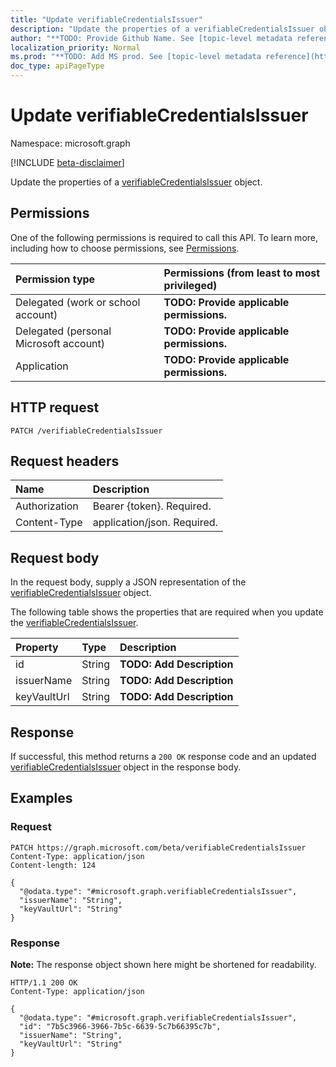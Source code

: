 ```yaml
---
title: "Update verifiableCredentialsIssuer"
description: "Update the properties of a verifiableCredentialsIssuer object."
author: "**TODO: Provide Github Name. See [topic-level metadata reference](https://msgo.azurewebsites.net/add/document/guidelines/metadata.html#topic-level-metadata)**"
localization_priority: Normal
ms.prod: "**TODO: Add MS prod. See [topic-level metadata reference](https://msgo.azurewebsites.net/add/document/guidelines/metadata.html#topic-level-metadata)**"
doc_type: apiPageType
---
```


# Update verifiableCredentialsIssuer
Namespace: microsoft.graph

[!INCLUDE [beta-disclaimer](../../includes/beta-disclaimer.md)]

Update the properties of a [verifiableCredentialsIssuer](../resources/verifiablecredentialsissuer.md) object.

## Permissions
One of the following permissions is required to call this API. To learn more, including how to choose permissions, see [Permissions](/graph/permissions-reference).

|Permission type|Permissions (from least to most privileged)|
|:---|:---|
|Delegated (work or school account)|**TODO: Provide applicable permissions.**|
|Delegated (personal Microsoft account)|**TODO: Provide applicable permissions.**|
|Application|**TODO: Provide applicable permissions.**|

## HTTP request

<!-- {
  "blockType": "ignored"
}
-->
``` http
PATCH /verifiableCredentialsIssuer
```

## Request headers
|Name|Description|
|:---|:---|
|Authorization|Bearer {token}. Required.|
|Content-Type|application/json. Required.|

## Request body
In the request body, supply a JSON representation of the [verifiableCredentialsIssuer](../resources/verifiablecredentialsissuer.md) object.

The following table shows the properties that are required when you update the [verifiableCredentialsIssuer](../resources/verifiablecredentialsissuer.md).

|Property|Type|Description|
|:---|:---|:---|
|id|String|**TODO: Add Description**|
|issuerName|String|**TODO: Add Description**|
|keyVaultUrl|String|**TODO: Add Description**|



## Response

If successful, this method returns a `200 OK` response code and an updated [verifiableCredentialsIssuer](../resources/verifiablecredentialsissuer.md) object in the response body.

## Examples

### Request
<!-- {
  "blockType": "request",
  "name": "update_verifiablecredentialsissuer"
}
-->
``` http
PATCH https://graph.microsoft.com/beta/verifiableCredentialsIssuer
Content-Type: application/json
Content-length: 124

{
  "@odata.type": "#microsoft.graph.verifiableCredentialsIssuer",
  "issuerName": "String",
  "keyVaultUrl": "String"
}
```


### Response
**Note:** The response object shown here might be shortened for readability.
<!-- {
  "blockType": "response",
  "truncated": true
}
-->
``` http
HTTP/1.1 200 OK
Content-Type: application/json

{
  "@odata.type": "#microsoft.graph.verifiableCredentialsIssuer",
  "id": "7b5c3966-3966-7b5c-6639-5c7b66395c7b",
  "issuerName": "String",
  "keyVaultUrl": "String"
}
```

